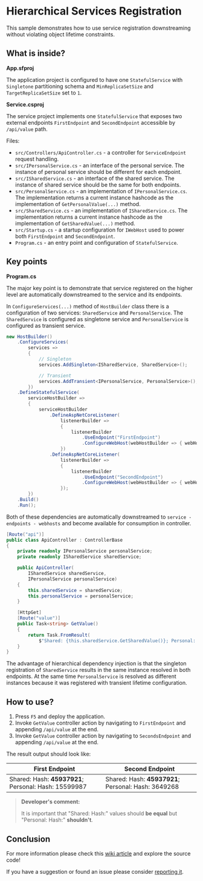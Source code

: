 # Hierarchical Services Registration

This sample demonstrates how to use service registration downstreaming without violating object lifetime constraints.

## What is inside?

**App.sfproj**

The application project is configured to have one `StatefulService` with `Singletone` partitioning schema and `MinReplicaSetSize` and `TargetReplicaSetSize` set to `1`.

**Service.csproj**

The service project implements one `StatefulService` that exposes two external endpoints `FirstEndpoint` and `SecondEndpoint` accessible by `/api/value` path. 

Files:
* `src/Controllers/ApiController.cs` - a controller for `ServiceEndpoint` request handling.
* `src/IPersonalService.cs` - an interface of the personal service. The instance of personal service should be different for each endpoint.
* `src/ISharedService.cs` - an interface of the shared service. The instance of shared service should be the same for both endpoints.
* `src/PersonalService.cs` - an implementation of `IPersonalService.cs`. The implementation returns a current instance hashcode as the implementation of `GetPersonalValue(...)` method.
* `src/SharedService.cs` - an implementation of `ISharedService.cs`. The implementation returns a current instance hashcode as the implementation of `GetSharedValue(...)` method.
* `src/Startup.cs` - a startup configuration for `IWebHost` used to power both `FirstEndpoint` and `SecondEndpoint`.
* `Program.cs` - an entry point and configuration of `StatefulService`.

## Key points

**Program.cs**

The major key point is to demonstrate that service registered on the higher level are automatically downstreamed to the service and its endpoints. 

In `ConfigureServices(...)` method of `HostBuilder` class there is a configuration of two services: `SharedService` and `PersonalService`. The `SharedService` is configured as singletone service and `PersonalService` is configured as transient service.

``` csharp
new HostBuilder()
    .ConfigureServices(
        services =>
        {
            // Singleton
            services.AddSingleton<ISharedService, SharedService>();

            // Transient
            services.AddTransient<IPersonalService, PersonalService>();
        })
    .DefineStatefulService(
        serviceHostBuilder =>
        {
            serviceHostBuilder
                .DefineAspNetCoreListener(
                    listenerBuilder =>
                    {
                        listenerBuilder
                            .UseEndpoint("FirstEndpoint")
                            .ConfigureWebHost(webHostBuilder => { webHostBuilder.UseStartup<Startup>(); });
                    })
                .DefineAspNetCoreListener(
                    listenerBuilder =>
                    {
                        listenerBuilder
                            .UseEndpoint("SecondEndpoint")
                            .ConfigureWebHost(webHostBuilder => { webHostBuilder.UseStartup<Startup>(); });
                    });
        })
    .Build()
    .Run();
```

Both of these dependencies are automatically downstreamed to `service - endpoints - webhosts` and become available for consumption in controller.

``` csharp
[Route("api")]
public class ApiController : ControllerBase
{
    private readonly IPersonalService personalService;
    private readonly ISharedService sharedService;

    public ApiController(
        ISharedService sharedService,
        IPersonalService personalService)
    {
        this.sharedService = sharedService;
        this.personalService = personalService;
    }

    [HttpGet]
    [Route("value")]
    public Task<string> GetValue()
    {
        return Task.FromResult(
            $"Shared: {this.sharedService.GetSharedValue()}; Personal: {this.personalService.GetPersonalValue()}");
    }
}
```

The advantage of hierarchical dependency injection is that the singleton registration of `SharedService` results in the same instance resolved in both endpoints. At the same time `PersonalService` is resolved as different instances because it was registered with transient lifetime configuration.

## How to use?

1. Press `F5` and deploy the application.
2. Invoke `GetValue` controller action by navigating to `FirstEndpoint` and appending `/api/value` at the end.
3. Invoke `GetValue` controller action by navigating to `SecondsEndpoint` and appending `/api/value` at the end.

The result output should look like:

First Endpoint | Second Endpoint
--- | ---
Shared: Hash: **45937921**; Personal: Hash: 15599987 | Shared: Hash: **45937921**; Personal: Hash: 3649268

> **Developer's comment:**
>
> It is important that "Shared: Hash:" values should **be equal** but "Personal: Hash:" **shouldn't**.

## Conclusion

For more information please check this [wiki article][1] and explore the source code! 

If you have a suggestion or found an issue please consider [reporting it][2].

[1]: https://github.com/coherentsolutionsinc/aspnetcore-service-fabric-hosting/wiki/Hierarchical-Services-Registration
[2]: https://github.com/coherentsolutionsinc/aspnetcore-service-fabric-hosting/issues